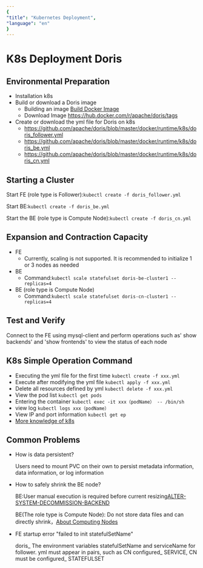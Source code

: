 ```yaml
---
{
"title": "Kubernetes Deployment",
"language": "en"
}
---
```


<!-- 
Licensed to the Apache Software Foundation (ASF) under one
or more contributor license agreements.  See the NOTICE file
distributed with this work for additional information
regarding copyright ownership.  The ASF licenses this file
to you under the Apache License, Version 2.0 (the
"License"); you may not use this file except in compliance
with the License.  You may obtain a copy of the License at

  http://www.apache.org/licenses/LICENSE-2.0

Unless required by applicable law or agreed to in writing,
software distributed under the License is distributed on an
"AS IS" BASIS, WITHOUT WARRANTIES OR CONDITIONS OF ANY
KIND, either express or implied.  See the License for the
specific language governing permissions and limitations
under the License.
-->

# K8s Deployment Doris

<version since="dev"></version>

## Environmental Preparation

- Installation k8s
- Build or download a Doris image
    - Building an image [Build Docker Image](./construct-docker/construct-docker-image)
    - Download Image https://hub.docker.com/r/apache/doris/tags
- Create or download the yml file for Doris on k8s
    - https://github.com/apache/doris/blob/master/docker/runtime/k8s/doris_follower.yml
    - https://github.com/apache/doris/blob/master/docker/runtime/k8s/doris_be.yml
    - https://github.com/apache/doris/blob/master/docker/runtime/k8s/doris_cn.yml

## Starting a Cluster
Start FE (role type is Follower):`kubectl create -f doris_follower.yml` 

Start BE:`kubectl create -f doris_be.yml` 

Start the BE (role type is Compute Node):`kubectl create -f doris_cn.yml`

## Expansion and Contraction Capacity

- FE
  - Currently, scaling is not supported. It is recommended to initialize 1 or 3 nodes as needed
- BE
  - Command:`kubectl scale statefulset doris-be-cluster1 --replicas=4`
- BE (role type is Compute Node)
  - Command:`kubectl scale statefulset doris-cn-cluster1 --replicas=4`

## Test and Verify

Connect to the FE using mysql-client and perform operations such as' show backends' and 'show frontends' to view the status of each node

## K8s Simple Operation Command

- Executing the yml file for the first time `kubectl create -f xxx.yml`
- Execute after modifying the yml file `kubectl apply -f xxx.yml`
- Delete all resources defined by yml `kubectl delete -f xxx.yml`
- View the pod list `kubectl get pods`
- Entering the container `kubectl exec -it xxx（podName） -- /bin/sh`
- view log `kubectl logs xxx（podName）`
- View IP and port information `kubectl get ep`
- [More knowledge of k8s](https://kubernetes.io)

## Common Problems

- How is data persistent?

  Users need to mount PVC on their own to persist metadata information, data information, or log information
- How to safely shrink the BE node?

  BE:User manual execution is required before current resizing[ALTER-SYSTEM-DECOMMISSION-BACKEND](../../sql-manual/sql-reference/Cluster-Management-Statements/ALTER-SYSTEM-DECOMMISSION-BACKEND)

  BE(The role type is Compute Node): Do not store data files and can directly shrink，[About Computing Nodes](../../advanced/compute_node)
- FE startup error "failed to init statefulSetName"

  doris_ The environment variables statefulSetName and serviceName for follower. yml must appear in pairs, such as CN configured_ SERVICE, CN must be configured_ STATEFULSET



